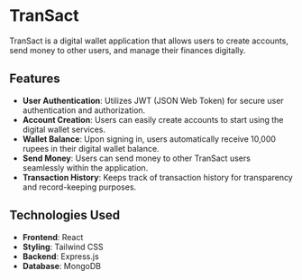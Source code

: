 # TranSact

TranSact is a digital wallet application that allows users to create accounts, send money to other users, and manage their finances digitally.

## Features

- **User Authentication**: Utilizes JWT (JSON Web Token) for secure user authentication and authorization.
- **Account Creation**: Users can easily create accounts to start using the digital wallet services.
- **Wallet Balance**: Upon signing in, users automatically receive 10,000 rupees in their digital wallet balance.
- **Send Money**: Users can send money to other TranSact users seamlessly within the application.
- **Transaction History**: Keeps track of transaction history for transparency and record-keeping purposes.

## Technologies Used

- **Frontend**: React
- **Styling**: Tailwind CSS
- **Backend**: Express.js
- **Database**: MongoDB


